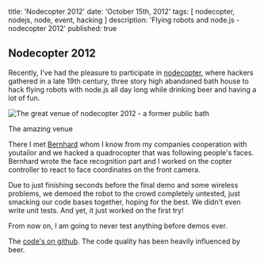 title: 'Nodecopter 2012'
date: 'October 15th, 2012'
tags: [ nodecopter, nodejs, node, event, hacking ]
description: 'Flying robots and node.js - nodecopter 2012'
published: true


## Nodecopter 2012

Recently, I've had the pleasure to participate in
<a href="http://nodecopter.com">nodecopter</a>,
where hackers gathered in a late 19th century,
three story high abandoned bath house
to hack flying robots with node.js all day long
while drinking beer and having a lot of fun.

<img src="/images/nodecopter-venue.jpeg"
 alt="The great venue of nodecopter 2012 - a former public bath" />

The amazing venue

There I met <a href="http://npmjs.org/~bkw">Bernhard</a> whom I know from
my companies cooperation with youtailor
and we hacked a quadrocopter that was following people's faces.
Bernhard wrote the face recognition part
and I worked on the copter controller to react to face coordinates on the
front camera.

Due to just finishing seconds before the final demo and some wireless problems,
we demoed the robot to the crowd completely untested,
just smacking our code bases together, hoping for the best.
We didn't even write unit tests.
And yet, it just worked on the first try!

From now on, I am going to never test anything before demos ever.

The <a href="http://github.com/strathausen">code's on github</a>.
The code quality has been heavily influenced by beer.
